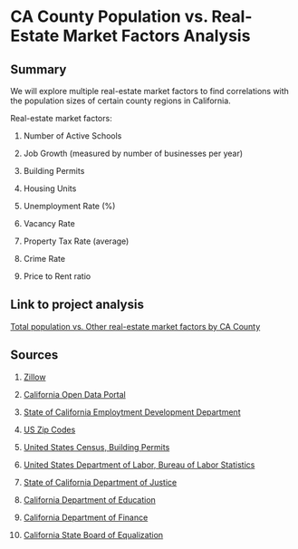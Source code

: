 # CA County Population vs. Real-Estate Market Factors Analysis

## Summary

We will explore multiple real-estate market factors to find correlations with the population sizes of certain county regions in California.

Real-estate market factors:

1. Number of Active Schools 

2. Job Growth (measured by number of businesses per year)

3. Building Permits

4. Housing Units

5. Unemployment Rate (%)

6. Vacancy Rate

7. Property Tax Rate (average)

8. Crime Rate

9. Price to Rent ratio 

## Link to project analysis 

[Total population vs. Other real-estate market factors by CA County](https://github.com/GlennSG/CA-Real-Estate-Market-Analysis/blob/master/CA-Files/California%20Market%20Price-to-Rent%20Analysis%20(updated%20version).ipynb)

## Sources

1. [Zillow](https://www.zillow.com/research/data/) 

2. [California Open Data Portal](https://data.ca.gov/dataset/county-and-zip-code-references/resource/c3527a9a-81c3-48aa-8ba5-022fc8fc753f#{})

3. [State of California Employtment Development Department](http://www.labormarketinfo.edd.ca.gov/LMID/Size_of_Business_Data.html)

4. [US Zip Codes](https://gist.github.com/erichurst/7882666)

5. [United States Census, Building Permits](https://www.census.gov/construction/bps/)

6. [United States Department of Labor, Bureau of Labor Statistics](https://www.bls.gov/lau/#tables)

7. [State of California Department of Justice](https://oag.ca.gov/crime)

8. [California Department of Education](https://www.cde.ca.gov/ds/si/ds/pubschls.asp)

9. [California Department of Finance](http://www.dof.ca.gov/Forecasting/Demographics/Estimates/E-5/)

10. [California State Board of Equalization](http://www.boe.ca.gov/annual/table14.htm)
